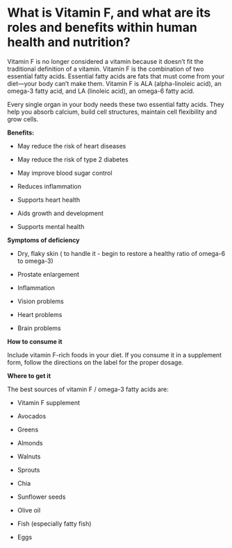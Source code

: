 # What is Vitamin F, and what are its roles and benefits within human health and nutrition?

Vitamin F is no longer considered a vitamin because it doesn’t fit the traditional definition of
a vitamin. Vitamin F is the combination of two essential fatty acids. Essential fatty acids are fats that must come from your diet—your body can’t make them. Vitamin F is ALA (alpha-linoleic acid), an omega-3 fatty acid, and LA (linoleic acid), an omega-6 fatty acid.

Every single organ in your body needs these two essential fatty acids. They help you absorb calcium, build cell structures, maintain cell flexibility and grow cells.

**Benefits:**

- May reduce the risk of heart diseases

- May reduce the risk of type 2 diabetes

- May improve blood sugar control

- Reduces inflammation

- Supports heart health

- Aids growth and development

- Supports mental health

**Symptoms of deficiency**

- Dry, flaky skin ( to handle it - begin to restore a healthy ratio of omega-6 to omega-3)

- Prostate enlargement

- Inflammation

- Vision problems

- Heart problems

- Brain problems

**How to consume it**

Include vitamin F-rich foods in your diet. If you consume it in a supplement form, follow the directions on the label for the proper dosage.

**Where to get it**

The best sources of vitamin F / omega-3 fatty acids are:

- Vitamin F supplement

- Avocados

- Greens

- Almonds

- Walnuts

- Sprouts

- Chia

- Sunflower seeds

- Olive oil

- Fish (especially fatty fish)

- Eggs